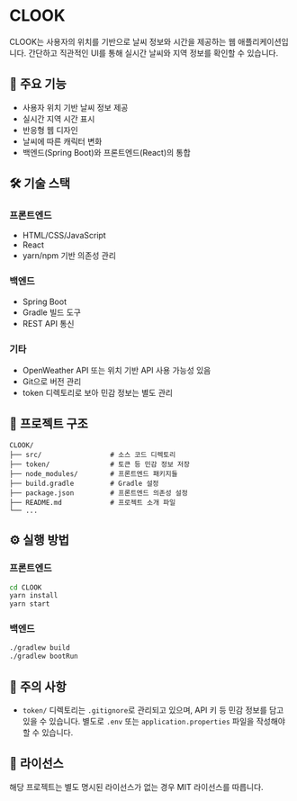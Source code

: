# CLOOK

CLOOK는 사용자의 위치를 기반으로 날씨 정보와 시간을 제공하는 웹 애플리케이션입니다. 간단하고 직관적인 UI를 통해 실시간 날씨와 지역 정보를 확인할 수 있습니다.

## 🧩 주요 기능

- 사용자 위치 기반 날씨 정보 제공
- 실시간 지역 시간 표시
- 반응형 웹 디자인
- 날씨에 따른 캐릭터 변화
- 백엔드(Spring Boot)와 프론트엔드(React)의 통합

## 🛠 기술 스택

### 프론트엔드
- HTML/CSS/JavaScript
- React
- yarn/npm 기반 의존성 관리

### 백엔드
- Spring Boot
- Gradle 빌드 도구
- REST API 통신

### 기타
- OpenWeather API 또는 위치 기반 API 사용 가능성 있음
- Git으로 버전 관리
- token 디렉토리로 보아 민감 정보는 별도 관리

## 📁 프로젝트 구조

```
CLOOK/
├── src/                 # 소스 코드 디렉토리
├── token/               # 토큰 등 민감 정보 저장
├── node_modules/        # 프론트엔드 패키지들
├── build.gradle         # Gradle 설정
├── package.json         # 프론트엔드 의존성 설정
├── README.md            # 프로젝트 소개 파일
└── ...
```

## ⚙️ 실행 방법

### 프론트엔드
```bash
cd CLOOK
yarn install
yarn start
```

### 백엔드
```bash
./gradlew build
./gradlew bootRun
```

## 📌 주의 사항

- `token/` 디렉토리는 `.gitignore`로 관리되고 있으며, API 키 등 민감 정보를 담고 있을 수 있습니다. 별도로 `.env` 또는 `application.properties` 파일을 작성해야 할 수 있습니다.

## 📄 라이선스

해당 프로젝트는 별도 명시된 라이선스가 없는 경우 MIT 라이선스를 따릅니다.




